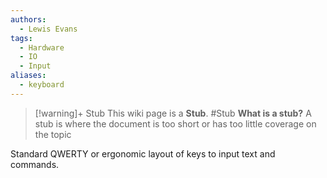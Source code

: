```yaml
---
authors: 
  - Lewis Evans
tags:
  - Hardware
  - IO
  - Input
aliases:
  - keyboard
---
```

> [!warning]+ Stub
> This wiki page is a **Stub**.
> #Stub 
> **What is a stub?**
> A stub is where the document is too short or has too little coverage on the topic

Standard QWERTY or ergonomic layout of keys to input text and commands.